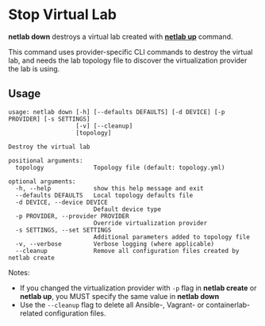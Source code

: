 # Stop Virtual Lab

**netlab down** destroys a virtual lab created with **[netlab up](up.md)** command.

This command uses provider-specific CLI commands to destroy the virtual lab, and needs the lab topology file to discover the virtualization provider the lab is using.

## Usage

```
usage: netlab down [-h] [--defaults DEFAULTS] [-d DEVICE] [-p PROVIDER] [-s SETTINGS]
                   [-v] [--cleanup]
                   [topology]

Destroy the virtual lab

positional arguments:
  topology              Topology file (default: topology.yml)

optional arguments:
  -h, --help            show this help message and exit
  --defaults DEFAULTS   Local topology defaults file
  -d DEVICE, --device DEVICE
                        Default device type
  -p PROVIDER, --provider PROVIDER
                        Override virtualization provider
  -s SETTINGS, --set SETTINGS
                        Additional parameters added to topology file
  -v, --verbose         Verbose logging (where applicable)
  --cleanup             Remove all configuration files created by netlab create
```

Notes:

* If you changed the virtualization provider with `-p` flag in **netlab create** or **netlab up**, you MUST specify the same value in **netlab down**
* Use the `--cleanup` flag to delete all Ansible-, Vagrant- or containerlab-related configuration files.
